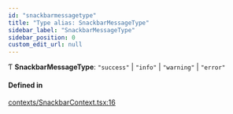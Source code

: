 ```yaml
---
id: "snackbarmessagetype"
title: "Type alias: SnackbarMessageType"
sidebar_label: "SnackbarMessageType"
sidebar_position: 0
custom_edit_url: null
---
```


Ƭ **SnackbarMessageType**: ``"success"`` \| ``"info"`` \| ``"warning"`` \| ``"error"``

#### Defined in

[contexts/SnackbarContext.tsx:16](https://github.com/Camberi/firecms/blob/b1328ad/src/contexts/SnackbarContext.tsx#L16)
